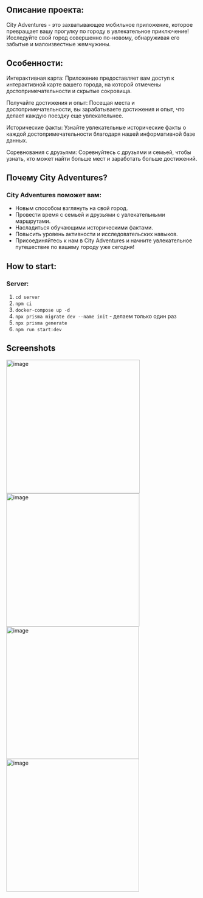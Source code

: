 ## Описание проекта:

City Adventures - это захватывающее мобильное приложение, которое превращает вашу прогулку по городу в увлекательное приключение! Исследуйте свой город совершенно по-новому, обнаруживая его забытые и малоизвестные жемчужины.

## Особенности:

Интерактивная карта: Приложение предоставляет вам доступ к интерактивной карте вашего города, на которой отмечены достопримечательности и скрытые сокровища.

Получайте достижения и опыт: Посещая места и достопримечательности, вы зарабатываете достижения и опыт, что делает каждую поездку еще увлекательнее.

Исторические факты: Узнайте увлекательные исторические факты о каждой достопримечательности благодаря нашей информативной базе данных.

Соревнования с друзьями: Соревнуйтесь с друзьями и семьей, чтобы узнать, кто может найти больше мест и заработать больше достижений.

## Почему City Adventures?

### City Adventures поможет вам:

* Новым способом взглянуть на свой город.
* Провести время с семьей и друзьями с увлекательными маршрутами.
* Насладиться обучающими историческими фактами.
* Повысить уровень активности и исследовательских навыков.
* Присоединяйтесь к нам в City Adventures и начните увлекательное путешествие по вашему городу уже сегодня!

## How to start:

### Server:
1. `cd server`  
2. `npm ci`
3. `docker-compose up -d`  
4. `npx prisma migrate dev --name init` - делаем только один раз  
5. `npx prisma generate`  
6. `npm run start:dev`


## Screenshots

<img width="351" alt="image" src="https://github.com/shuyanov/City-Explorer/assets/71666299/cd9fc10d-a68f-4126-90d1-89c0e3c5a64a">

<img width="350" alt="image" src="https://github.com/shuyanov/City-Explorer/assets/71666299/622b3905-d17b-400e-92e1-6fd826ed4a57">

<img width="348" alt="image" src="https://github.com/shuyanov/City-Explorer/assets/71666299/8cf23e37-46c8-4974-8d54-5ccd40180928">

<img width="349" alt="image" src="https://github.com/shuyanov/City-Explorer/assets/71666299/afba7fd1-e6d3-4c46-a6bf-710b70832acd">



